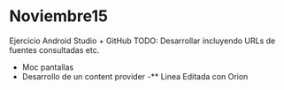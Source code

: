 # Noviembre15
Ejercicio Android Studio + GitHub
TODO: Desarrollar incluyendo URLs de fuentes consultadas etc.
- Moc pantallas
- Desarrollo de un content provider
-** 
Linea Editada con Orion

